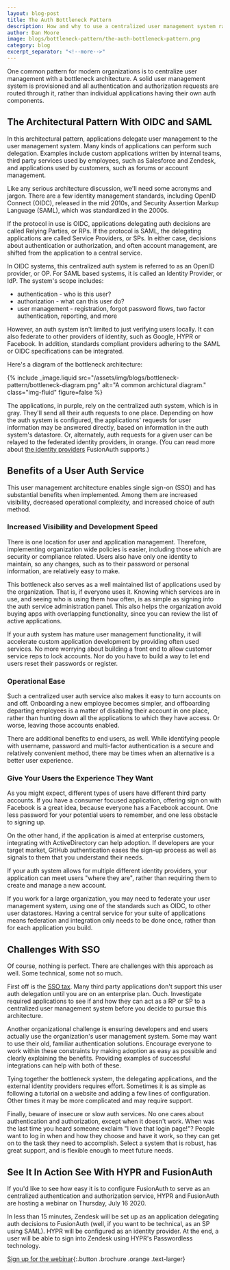 ```yaml
---
layout: blog-post
title: The Auth Bottleneck Pattern 
description: How and why to use a centralized user management system rather than having individual applications use their own auth components.
author: Dan Moore
image: blogs/bottleneck-pattern/the-auth-bottleneck-pattern.png
category: blog
excerpt_separator: "<!--more-->"
---
```


One common pattern for modern organizations is to centralize user management with a bottleneck architecture. A solid user management system is provisioned and all authentication and authorization requests are routed through it, rather than individual applications having their own auth components. 

<!--more-->

## The Architectural Pattern With OIDC and SAML

In this architectural pattern, applications delegate user management to the user management system. Many kinds of applications can perform such delegation. Examples include custom applications written by internal teams, third party services used by employees, such as Salesforce and Zendesk, and applications used by customers, such as forums or account management. 

Like any serious architecture discussion, we'll need some acronyms and jargon. There are a few identity management standards, including OpenID Connect (OIDC), released in the mid 2010s, and Security Assertion Markup Language (SAML), which was standardized in the 2000s.

If the protocol in use is OIDC, applications delegating auth decisions are called Relying Parties, or RPs. If the protocol is SAML, the delegating applications are called Service Providers, or SPs. In either case, decisions about authentication or authorization, and often account management, are shifted from the application to a central service.

In OIDC systems, this centralized auth system is referred to as an OpenID provider, or OP. For SAML based systems, it is called an Identity Provider, or IdP. The system's scope includes:

* authentication - who is this user? 
* authorization - what can this user do?
* user management - registration, forgot password flows, two factor authentication, reporting, and more

However, an auth system isn't limited to just verifying users locally. It can also federate to other providers of identity, such as Google, HYPR or Facebook. In addition, standards compliant providers adhering to the SAML or OIDC specifications can be integrated.

Here's a diagram of the bottleneck architecture:

{% include _image.liquid src="/assets/img/blogs/bottleneck-pattern/bottleneck-diagram.png" alt="A common archictural diagram." class="img-fluid" figure=false %}

The applications, in purple, rely on the centralized auth system, which is in gray. They'll send all their auth requests to one place. Depending on how the auth system is configured, the applications' requests for user information may be answered directly, based on information in the auth system's datastore. Or, alternately, auth requests for a given user can be relayed to the federated identity providers, in orange. (You can read more about [the identity providers](/docs/v1/tech/identity-providers/) FusionAuth supports.)

## Benefits of a User Auth Service

This user management architecture enables single sign-on (SSO) and has substantial benefits when implemented. Among them are increased visibility, decreased operational complexity, and increased choice of auth method.

### Increased Visibility and Development Speed

There is one location for user and application management. Therefore, implementing organization wide policies is easier, including those which are security or compliance related. Users also have only one identity to maintain, so any changes, such as to their password or personal information, are relatively easy to make.

This bottleneck also serves as a well maintained list of applications used by the organization. That is, if everyone uses it. Knowing which services are in use, and seeing who is using them how often, is as simple as signing into the auth service administration panel. This also helps the organization avoid buying apps with overlapping functionality, since you can review the list of active applications. 

If your auth system has mature user management functionality, it will accelerate custom application development by providing often used services. No more worrying about building a front end to allow customer service reps to lock accounts. Nor do you have to build a way to let end users reset their passwords or register.

### Operational Ease

Such a centralized user auth service also makes it easy to turn accounts on and off. Onboarding a new employee becomes simpler, and offboarding departing employees is a matter of disabling their account in one place, rather than hunting down all the applications to which they have access. Or worse, leaving those accounts enabled.

There are additional benefits to end users, as well. While identifying people with username, password and multi-factor authentication is a secure and relatively convenient method, there may be times when an alternative is a better user experience.  


### Give Your Users the Experience They Want

As you might expect, different types of users have different third party accounts. If you have a consumer focused application, offering sign on with Facebook is a great idea, because everyone has a Facebook account. One less password for your potential users to remember, and one less obstacle to signing up. 

On the other hand, if the application is aimed at enterprise customers, integrating with ActiveDirectory can help adoption. If developers are your target market, GitHub authentication eases the sign-up process as well as signals to them that you understand their needs.

If your auth system allows for multiple different identity providers, your application can meet users "where they are", rather than requiring them to create and manage a new account. 

If you work for a large organization, you may need to federate your user management system, using one of the standards such as OIDC, to other user datastores. Having a central service for your suite of applications means federation and integration only needs to be done once, rather than for each application you build.

## Challenges With SSO

Of course, nothing is perfect. There are challenges with this approach as well. Some technical, some not so much. 

First off is the [SSO tax](https://sso.tax/). Many third party applications don't support this user auth delegation until you are on an enterprise plan. Ouch. Investigate required applications to see if and how they can act as a RP or SP to a centralized user management system before you decide to pursue this architecture. 

Another organizational challenge is ensuring developers and end users actually use the organization's user management system. Some may want to use their old, familiar authentication solutions. Encourage everyone to work within these constraints by making adoption as easy as possible and clearly explaining the benefits. Providing examples of successful integrations can help with both of these.

Tying together the bottleneck system, the delegating applications, and the external identity providers requires effort. Sometimes it is as simple as following a tutorial on a website and adding a few lines of configuration. Other times it may be more complicated and may require support.

Finally, beware of insecure or slow auth services. No one cares about authentication and authorization, except when it doesn't work. When was the last time you heard someone exclaim "I love that login page!"? People want to log in when and how they choose and have it work, so they can get on to the task they need to accomplish. Select a system that is robust, has great support, and is flexible enough to meet future needs.

## See It In Action See With HYPR and FusionAuth

If you'd like to see how easy it is to configure FusionAuth to serve as an centralized authentication and authorization service, HYPR and FusionAuth are hosting a webinar on Thursday, July 16 2020. 

In less than 15 minutes, Zendesk will be set up as an application delegating auth decisions to FusionAuth (well, if you want to be technical, as an SP using SAML). HYPR will be configured as an identity provider. At the end, a user will be able to sign into Zendesk using HYPR's Passwordless technology. 

[Sign up for the webinar](https://get.hypr.com/fusionauth-webcast){:.button .brochure .orange .text-larger}

